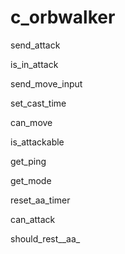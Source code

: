 # c\_orbwalker

send\_attack

is\_in\_attack

send\_move\_input

set\_cast\_time

can\_move

is\_attackable

get\_ping

get\_mode

reset\_aa\_timer

can\_attack

should\_rest_\_aa_
